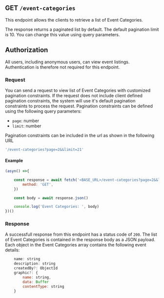 ## GET `/event-categories`

This endpoint allows the clients to retrieve a list of Event Categories. 

The response returns a paginated list by default. The default pagination limit is 10. You can change this value using query parameters.


## Authorization
All users, including anonymous users, can view event listings. Authentication is therefore not required for this endpoint.

### Request
You can send a request to view list of Event Categories with customized pagination constraints. If the request does not include client defined pagination constraints, the system will use it's default pagination constraints to process the request. Pagination constraints can be defined using the following query parameters:

- `page`: number
- `limit`: number

Pagination constraints can be included in the url as shown in the following URL

```javascript
'/event-categories?page=2&&limit=21'
```

#### Example

```javascript
(asyn() =>{

    const response = await fetch('<BASE_URL>/event-categories?page=2&&limit=21', {
        method: 'GET',
    })

    const body = await response.json()

    console.log('Event Categories: ', body)
})()
 ```

### Response
A successfull response from this endpoint has a status code of `200`. The list of Event Categories is contained in the response body as a JSON payload. Each object in the Event Categories array contains the following event details:

```javascript
    name: string
    description: string
    createdBy?: ObjectId
    graphic?: {
        name: string,
        data: Buffer
        contentType: string
    }
```
